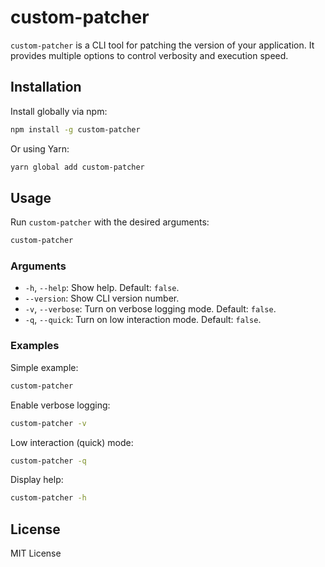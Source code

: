 # custom-patcher

`custom-patcher` is a CLI tool for patching the version of your application. It provides multiple options to control verbosity and execution speed.

## Installation

Install globally via npm:

```sh
npm install -g custom-patcher
```

Or using Yarn:

```sh
yarn global add custom-patcher
```

## Usage

Run `custom-patcher` with the desired arguments:

```sh
custom-patcher
```

### Arguments

- `-h`, `--help`: Show help. Default: `false`.
- `--version`: Show CLI version number.
- `-v`, `--verbose`: Turn on verbose logging mode. Default: `false`.
- `-q`, `--quick`: Turn on low interaction mode. Default: `false`.

### Examples

Simple example:

```sh
custom-patcher
```

Enable verbose logging:

```sh
custom-patcher -v
```

Low interaction (quick) mode:

```sh
custom-patcher -q
```

Display help:

```sh
custom-patcher -h
```

## License

MIT License

